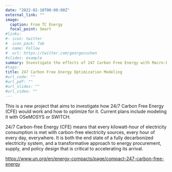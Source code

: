 ```yaml
---
date: "2022-02-10T00:00:00Z"
external_link: ""
image:
  caption: From TC Energy
  focal_point: Smart
#links:
#- icon: twitter
#  icon_pack: fab
#  name: Follow
#  url: https://twitter.com/georgecushen
#slides: example
summary: Investigate the effects of 247 Carbon Free Energy with Macro-Energy System Modeling
#tags:
title: 247 Carbon Free Energy Optimization Modeling
#url_code: ""
#url_pdf: ""
#url_slides: ""
#url_video: ""
---
```


This is a new project that aims to investigate how 24/7 Carbon Free Energy (CFE) would work and how to optimize for it. Current plans include modeling it with OSeMOSYS or SWITCH.


24/7 Carbon-free Energy (CFE) means that every kilowatt-hour of electricity consumption is met with carbon-free electricity sources, every hour of every day, everywhere. It is both the end state of a fully decarbonized electricity system, and a transformative approach to energy procurement, supply, and policy design that is critical to accelerating its arrival.

https://www.un.org/en/energy-compacts/page/compact-247-carbon-free-energy

